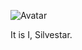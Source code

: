 ![Avatar](https://res.cloudinary.com/starbist/image/upload/w_1000,c_fill,ar_1:1,g_auto,r_max,bo_5px_solid_red,b_rgb:262c35/v1608711446/avatar-1024_yo1iya.jpg)

It is I, Silvestar.

<!--
**maliMirkec/maliMirkec** is a ✨ _special_ ✨ repository because its `README.md` (this file) appears on your GitHub profile.

Here are some ideas to get you started:

- 🔭 I’m currently working on ...
- 🌱 I’m currently learning ...
- 👯 I’m looking to collaborate on ...
- 🤔 I’m looking for help with ...
- 💬 Ask me about ...
- 📫 How to reach me: ...
- 😄 Pronouns: ...
- ⚡ Fun fact: ...
-->
